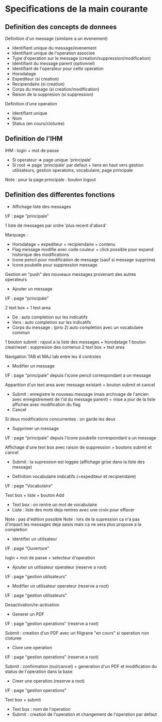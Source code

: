 Specifications de la main courante
==================================


Definition des concepts de donnees
----------------------------------


Definition d'un message (similaire a un evenement)

+ Identifiant unique du message/evenement
+ Identifiant unique de l'operation associee
+ Type d'operation sur le message (creation/suppression/modification)
+ Identifiant du message parent (optionnel)
+ Identifiant de l'operateur pour cette operation
+ Horodatage
+ Expediteur (si creation)
+ Recipiendaire (si creation)
+ Corps du mesage (si creation/modification)
+ Raison de la suppresion (si suppression)

Definition d'une operation

+ Identifiant unique
+ Nom
+ Status (en cours/cloturee)

Definition de l'IHM
-------------------

IHM : login + mot de passe

* Si operateur => page unique 'principale'
* Si root => page 'principale' par defaut + liens en haut
  vers gestion utilisateurs, gestion operatoins, vocabulaire,
  page principale

Note : pour la page principale : bouton logout


Definition des differentes fonctions
------------------------------------

* Affichage liste des messages

I/F : page "principale"

1 liste de messages par ordre 'plus recent d'abord'

Marquage :

+ Horodatage + expediteur + recipiendaire + contenu
+ Flag message modifie avec code couleur + click possible pour expand
  historique des modifications
+ Icone pencil pour modification de message (sauf si message supprime)
+ Icone poubelle pour suppression message 

Gestion en "push" des nouveaux messages provenant des autres operateurs

* Ajouter un message

I/F : page "principale" 

2 text box  + 1 text area 

+ De : auto completion sur les indicatifs
+ Vers : auto completion sur les indicatifs
+ Corps du message : (prio 2) auto completion avec un vocabulaire commun

1 bouton submit : rajout a la liste des messages + horodatage
1 bouton clear/reset : suppresion des contenus 2 text box + text area

Navigation TAB et MAJ tab entre les 4 controles

* Modifier un message

I/F : page "principale" depuis l'icone pencil correspondant a 
un message

Apparition d'un text area avec message existant + bouton submit et cancel

+ Submit : enregistre le nouveau message (mais archivage de l'ancien avec
enregistrement de l'id du message parent) + mise a jour de la liste 
affichee avec modification du flag
+ Cancel

Si deux modifications concurrentes : on garde les deux

* Supprimer un message
 
I/F : page "principale" depuis l'icone poubelle correspondant a un message

Affichage d'une text box avec raison de suppression + boutons submit
et cancel

+ Submit : la supression est loggee (affichage grise dans la liste des 
message) 

* Definition vocabulaire indicatifs (=expediteur et recipiendaire)

I/F : page "Vocabulaire"

Text box + liste + bouton Add

+ Text box : on rentre un mot de vocabulaire
+ Liste : liste des mots deja rentres avec une croix pour effacer

Note : pas d'edition possible
Note : lors de la supression ca n'a pas d'impact les messages deja
saisis mais ca ne sera plus propose a la completion

* Identifier un utilisateur

I/F : page "Ouverture"

login + mot de passe + selecteur d'operation


* Ajouter un utilisateur operateur (reserve a root)

I/F : page "gestion utilisateurs"

* Modifier un utilisateur operateur (reserve a root)

I/F : page "gestion utilisateurs"

Desactivation/re-activation

* Generer un PDF

I/F : page "gestion operations" (reserve a root)

Submit : creation d'un PDF avec un filigrane "en cours"
si operation non cloturee


* Clore une operation

I/F : page "gestion operations" (reserve a root)

Submit : confirmation (oui/cancel) + generation d'un PDF et modification
du status de l'operation dans la base

* Creer une operation (reserve a root)

I/F : page "gestion operations"

Text box + submit

+ Text box : nom de l'operation
+ Submit : creation de l'operation et changement de l'operation par defaut
